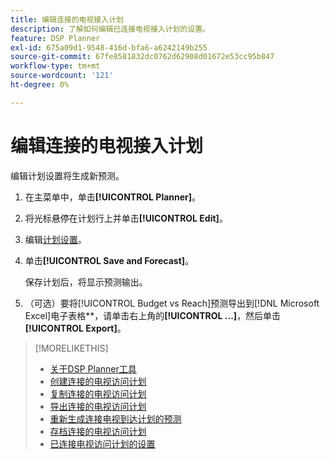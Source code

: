```yaml
---
title: 编辑连接的电视接入计划
description: 了解如何编辑已连接电视接入计划的设置。
feature: DSP Planner
exl-id: 675a09d1-9548-416d-bfa6-a6242149b255
source-git-commit: 67fe8581832dc0762d62908d01672e53cc95b847
workflow-type: tm+mt
source-wordcount: '121'
ht-degree: 0%

---
```


# 编辑连接的电视接入计划

编辑计划设置将生成新预测。

1. 在主菜单中，单击&#x200B;**[!UICONTROL Planner]**。

1. 将光标悬停在计划行上并单击&#x200B;**[!UICONTROL Edit]**。

1. 编辑[计划设置](planner-settings.md)。

1. 单击&#x200B;**[!UICONTROL Save and Forecast]**。

   保存计划后，将显示预测输出。

1. （可选）要将[!UICONTROL Budget vs Reach]预测导出到[!DNL Microsoft Excel]电子表格**，请单击右上角的&#x200B;**[!UICONTROL ...]**，然后单击&#x200B;**[!UICONTROL Export]**。

>[!MORELIKETHIS]
>
>* [关于DSP Planner工具](planner-about.md)
>* [创建连接的电视访问计划](planner-create.md)
>* [复制连接的电视访问计划](planner-duplicate.md)
>* [导出连接的电视访问计划](planner-export.md)
>* [重新生成连接电视到达计划的预测](planner-forecast.md)
>* [存档连接的电视访问计划](planner-archive.md)
>* [已连接电视访问计划的设置](planner-settings.md)
